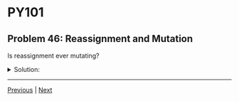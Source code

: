 # PY101
## Problem 46: Reassignment and Mutation

Is reassignment ever mutating?

<details>
<summary>Solution:</summary>

No, reassignment is never mutating. Reassignment changes which object a variable points to, but it doesn't modify (mutate) any existing object. Mutation changes the internal state of an object, while reassignment just redirects the variable to a different object.

For example:
```python
x = [1, 2, 3]
x = [4, 5, 6]  # Reassignment - x now points to a different list

y = [1, 2, 3]
y.append(4)    # Mutation - the list object itself is modified
```

</details>

---

[Previous](045.md) | [Next](047.md)

